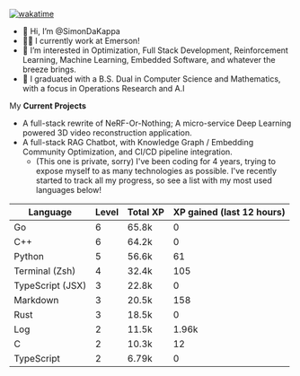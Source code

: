 
[![wakatime](https://wakatime.com/badge/user/50e6c678-94a9-4739-af51-360aeb113c51.svg)](https://wakatime.com/@50e6c678-94a9-4739-af51-360aeb113c51)

- 👋 Hi, I’m @SimonDaKappa
- 🧑‍💼 I currently work at Emerson!
- 👀 I’m interested in Optimization, Full Stack Development, Reinforcement Learning, Machine Learning, Embedded Software, and whatever the breeze brings.
- 🌱 I graduated with a B.S. Dual in Computer Science and Mathematics, with a focus in Operations Research and A.I

My **Current Projects** 
- A full-stack rewrite of NeRF-Or-Nothing; A micro-service Deep Learning powered 3D video reconstruction application.
- A full-stack RAG Chatbot, with Knowledge Graph / Embedding Community Optimization, and CI/CD pipeline integration.
  - (This one is private, sorry)
I've been coding for 4 years, trying to expose myself to as many technologies as possible. I've recently started to track all my progress, so see
a list with my most used languages below!

| Language | Level | Total XP | XP gained (last 12 hours) |
| --- | --- | --- | --- |
| Go | 6 | 65.8k | 0 |
| C++ | 6 | 64.2k | 0 |
| Python | 5 | 56.6k | 61 |
| Terminal (Zsh) | 4 | 32.4k | 105 |
| TypeScript (JSX) | 3 | 22.8k | 0 |
| Markdown | 3 | 20.5k | 158 |
| Rust | 3 | 18.5k | 0 |
| Log | 2 | 11.5k | 1.96k |
| C | 2 | 10.3k | 12 |
| TypeScript | 2 | 6.79k | 0 |